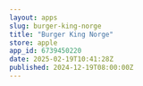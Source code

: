 ```yaml
---
layout: apps
slug: burger-king-norge
title: "Burger King Norge"
store: apple
app_id: 6739450220
date: 2025-02-19T10:41:28Z
published: 2024-12-19T08:00:00Z
---
```

